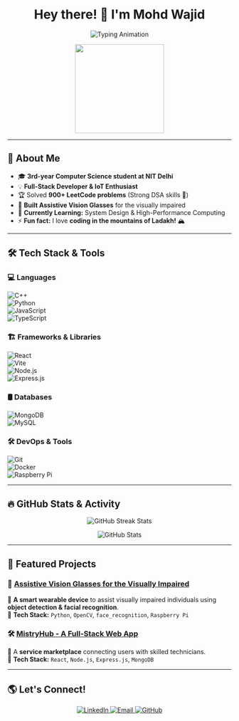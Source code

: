 <h1 align="center">Hey there! 👋 I'm Mohd Wajid</h1>
<p align="center">
  <img src="https://readme-typing-svg.herokuapp.com?font=Fira+Code&pause=1000&color=42A5F5&width=600&lines=Computer+Science+@+NIT+Delhi;Full-Stack+Developer+%7C+IoT+Enthusiast;900%2B+LeetCode+Problems+Solved;Passionate+about+Technology+%26+Innovation" alt="Typing Animation">
</p>

<p align="center">
  <img src="https://media.giphy.com/media/xUA7bdpLxQhsSQdyog/giphy.gif" width="200" />
</p>

---

## 🚀 About Me  
- 🎓 **3rd-year Computer Science student at NIT Delhi**  
- 💡 **Full-Stack Developer & IoT Enthusiast**  
- 🏆 Solved **900+ LeetCode problems** (Strong DSA skills 💪)  
- 🔭 **Built Assistive Vision Glasses** for the visually impaired  
- 🌱 **Currently Learning:** System Design & High-Performance Computing  
- ⚡ **Fun fact:** I love **coding in the mountains of Ladakh!** 🏔️  

---

## 🛠️ Tech Stack & Tools  

### 💻 Languages  
![C++](https://img.shields.io/badge/C++-00599C?style=flat-square&logo=c%2B%2B&logoColor=white)  
![Python](https://img.shields.io/badge/Python-3776AB?style=flat-square&logo=python&logoColor=white)  
![JavaScript](https://img.shields.io/badge/JavaScript-F7DF1E?style=flat-square&logo=javascript&logoColor=black)  
![TypeScript](https://img.shields.io/badge/TypeScript-3178C6?style=flat-square&logo=typescript&logoColor=white)  

### 🏗️ Frameworks & Libraries  
![React](https://img.shields.io/badge/React-61DAFB?style=flat-square&logo=react&logoColor=black)  
![Vite](https://img.shields.io/badge/Vite-646CFF?style=flat-square&logo=vite&logoColor=white)  
![Node.js](https://img.shields.io/badge/Node.js-339933?style=flat-square&logo=node.js&logoColor=white)  
![Express.js](https://img.shields.io/badge/Express.js-000000?style=flat-square&logo=express&logoColor=white)  

### 🛢️ Databases  
![MongoDB](https://img.shields.io/badge/MongoDB-47A248?style=flat-square&logo=mongodb&logoColor=white)  
![MySQL](https://img.shields.io/badge/MySQL-4479A1?style=flat-square&logo=mysql&logoColor=white)  

### 🛠️ DevOps & Tools  
![Git](https://img.shields.io/badge/Git-F05032?style=flat-square&logo=git&logoColor=white)  
![Docker](https://img.shields.io/badge/Docker-2496ED?style=flat-square&logo=docker&logoColor=white)  
![Raspberry Pi](https://img.shields.io/badge/Raspberry%20Pi-A22846?style=flat-square&logo=raspberry-pi&logoColor=white)  

---

## 🔥 GitHub Stats & Activity  

<p align="center">
  <img src="https://github-readme-streak-stats.herokuapp.com/?user=Mohd-Wajid&theme=radical&hide_border=true" alt="GitHub Streak Stats" />
</p>

<p align="center">
  <img src="https://github-readme-stats.vercel.app/api?username=Mohd-Wajid&show_icons=true&theme=radical&hide_border=true" alt="GitHub Stats" />
</p>

---

## 📌 Featured Projects  

### 🚀 [Assistive Vision Glasses for the Visually Impaired](https://github.com/your-repo-link)  
🔹 **A smart wearable device** to assist visually impaired individuals using **object detection & facial recognition**.  
🔧 **Tech Stack:** `Python`, `OpenCV`, `face_recognition`, `Raspberry Pi`  

### 🛠️ [MistryHub - A Full-Stack Web App](https://github.com/your-repo-link)  
🔹 A **service marketplace** connecting users with skilled technicians.  
🔧 **Tech Stack:** `React`, `Node.js`, `Express.js`, `MongoDB`  

---

## 🌎 Let's Connect!  

<p align="center">
  <a href="https://www.linkedin.com/in/mohd-wajid/" target="_blank">
    <img src="https://img.shields.io/badge/LinkedIn-0A66C2?style=for-the-badge&logo=linkedin&logoColor=white" alt="LinkedIn">
  </a>
  <a href="mailto:mohdwajid@example.com">
    <img src="https://img.shields.io/badge/Email-D14836?style=for-the-badge&logo=gmail&logoColor=white" alt="Email">
  </a>
  <a href="https://github.com/Mohd-Wajid" target="_blank">
    <img src="https://img.shields.io/badge/GitHub-181717?style=for-the-badge&logo=github&logoColor=white" alt="GitHub">
  </a>
</p>
